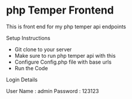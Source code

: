 # php Temper Frontend
This is front end for my php temper api endpoints

Setup Instructions

 - Git clone to your server
 - Make sure to run php temper api with this
 - Configure Config.php file with base urls
 - Run the Code
 
Login Details

User Name : admin
Password : 123123



